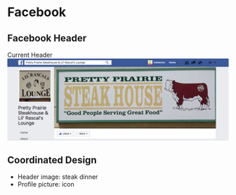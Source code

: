 # Facebook

## Facebook Header

Current Header
![](facebook-header.png)

## Coordinated Design

* Header image: steak dinner
* Profile picture: icon 


